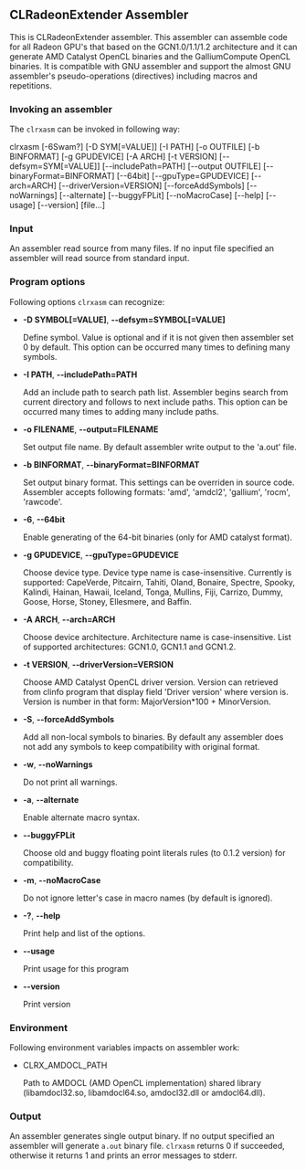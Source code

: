## CLRadeonExtender Assembler

This is CLRadeonExtender assembler. This assembler can assemble code for all Radeon GPU's
that based on the GCN1.0/1.1/1.2 architecture and it can generate AMD Catalyst
OpenCL binaries and the GalliumCompute OpenCL binaries. It is compatible with GNU assembler
and support the almost GNU assembler's pseudo-operations (directives) including macros and
repetitions.

### Invoking an assembler

The `clrxasm` can be invoked in following way:

clrxasm [-6Swam?] [-D SYM[=VALUE]] [-I PATH] [-o OUTFILE] [-b BINFORMAT]
[-g GPUDEVICE] [-A ARCH] [-t VERSION] [--defsym=SYM[=VALUE]] [--includePath=PATH]
[--output OUTFILE] [--binaryFormat=BINFORMAT] [--64bit] [--gpuType=GPUDEVICE]
[--arch=ARCH] [--driverVersion=VERSION] [--forceAddSymbols] [--noWarnings]
[--alternate] [--buggyFPLit] [--noMacroCase] [--help] [--usage] [--version] [file...]

### Input

An assembler read source from many files. If no input file specified an assembler
will read source from standard input.

### Program options

Following options `clrxasm` can recognize:

* **-D SYMBOL[=VALUE]**, **--defsym=SYMBOL[=VALUE]**

    Define symbol. Value is optional and if it is not given then assembler set 0 by default.
This option can be occurred many times to defining many symbols.

* **-I PATH**, **--includePath=PATH**

    Add  an include path to search path list. Assembler begins search from current directory
and follows to next include paths.
This option can be occurred many times to adding many include paths.

* **-o FILENAME**, **--output=FILENAME**

    Set output file name. By default assembler write output to the 'a.out' file.

* **-b BINFORMAT**, **--binaryFormat=BINFORMAT**

    Set output binary format. This settings can be overriden in source code.
Assembler accepts following formats: 'amd', 'amdcl2', 'gallium', 'rocm', 'rawcode'.

* **-6**, **--64bit**

    Enable generating of the 64-bit binaries (only for AMD catalyst format).

* **-g GPUDEVICE**, **--gpuType=GPUDEVICE**

    Choose device type. Device type name is case-insensitive.
Currently is supported: 
CapeVerde, Pitcairn, Tahiti, Oland, Bonaire, Spectre, Spooky, Kalindi,
Hainan, Hawaii, Iceland, Tonga, Mullins, Fiji, Carrizo, Dummy, Goose, Horse, Stoney,
Ellesmere, and Baffin.

* **-A ARCH**, **--arch=ARCH**

    Choose device architecture. Architecture name is case-insensitive.
List of supported architectures:
GCN1.0, GCN1.1 and GCN1.2.

* **-t VERSION**, **--driverVersion=VERSION**

    Choose AMD Catalyst OpenCL driver version. Version can retrieved from clinfo program
that display field 'Driver version' where version is. Version is number in that form:
MajorVersion*100 + MinorVersion.

* **-S**, **--forceAddSymbols**

    Add all non-local symbols to binaries. By default any assembler does not add any symbols
to keep compatibility with original format.

* **-w**, **--noWarnings**

    Do not print all warnings.

* **-a**, **--alternate**

    Enable alternate macro syntax.

* **--buggyFPLit**

    Choose old and buggy floating point literals rules (to 0.1.2 version)
for compatibility.

* **-m**, **--noMacroCase**

    Do not ignore letter's case in macro names (by default is ignored).
    
* **-?**, **--help**

    Print help and list of the options.

* **--usage**

    Print usage for this program

* **--version**

    Print version

### Environment

Following environment variables impacts on assembler work:

* CLRX_AMDOCL_PATH

    Path to AMDOCL (AMD OpenCL implementation) shared library (libamdocl32.so,
libamdocl64.so, amdocl32.dll or amdocl64.dll).
    
### Output

An assembler generates single output binary. If no output specified an assembler will
generate `a.out` binary file. `clrxasm` returns 0 if succeeded, otherwise
it returns 1 and prints an error messages to stderr.

